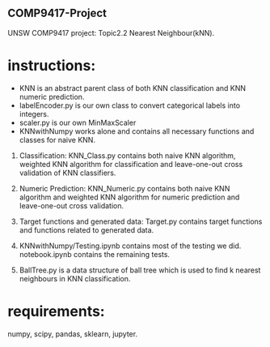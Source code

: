 ## COMP9417-Project
UNSW COMP9417 project: Topic2.2 Nearest Neighbour(kNN).

# instructions:

* KNN is an abstract parent class of both KNN classification and KNN numeric prediction.
* labelEncoder.py is our own class to convert categorical labels into integers.
* scaler.py is our own MinMaxScaler
* KNNwithNumpy works alone and contains all necessary functions and classes for naive KNN.


1. Classification: KNN_Class.py contains both naive KNN algorithm, weighted KNN algorithm for classification and leave-one-out cross validation of KNN classifiers.

2. Numeric Prediction: KNN_Numeric.py contains both naive KNN algorithm and weighted KNN algorithm for numeric prediction and leave-one-out cross validation.

3. Target functions and generated data: Target.py contains target functions and functions related to generated data.

4. KNNwithNumpy/Testing.ipynb contains most of the testing we did. notebook.ipynb contains the remaining tests.

5. BallTree.py is a data structure of ball tree which is used to find k nearest neighbours in KNN classification.

# requirements:
numpy,
scipy,
pandas,
sklearn,
jupyter.
